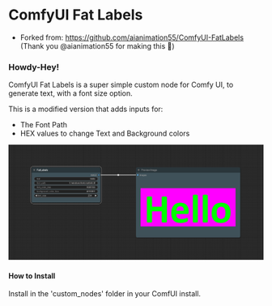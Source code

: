 # ComfyUI Fat Labels

- Forked from: https://github.com/aianimation55/ComfyUI-FatLabels (Thank you @aianimation55 for making this 🙏)

### Howdy-Hey!

ComfyUI Fat Labels is a super simple custom node for Comfy UI, to generate text, with a font size option. 

This is a modified version that adds inputs for:
- The Font Path
- HEX values to change Text and Background colors

![Alt text for the image](docs/screenshots/0.2.1--update.png)

#### How to Install

Install in the 'custom_nodes' folder in your ComfUI install.
